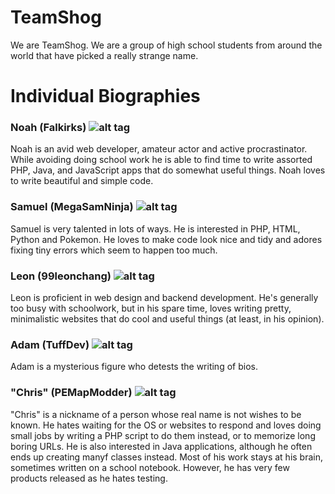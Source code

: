 TeamShog
========
We are TeamShog. We are a group of high school students from around the world that have picked a really strange name.

Individual Biographies
========
### Noah (Falkirks) ![alt tag](http://i.imgur.com/UW8GgAL.jpg?1)
Noah is an avid web developer, amateur actor and active procrastinator. While avoiding doing school work he is able to find time to write assorted PHP, Java, and JavaScript apps that do somewhat useful things. Noah loves to write beautiful and simple code. 

### Samuel (MegaSamNinja) ![alt tag](http://i.imgur.com/pLj79E8.jpg?1)
Samuel is very talented in lots of ways. He is interested in PHP, HTML, Python and Pokemon. He loves to make code look nice and tidy and adores fixing tiny errors which seem to happen too much. 

### Leon (99leonchang) ![alt tag](http://i.imgur.com/HmTm3l3.png)
Leon is proficient in web design and backend development. He's generally too busy with schoolwork, but in his spare time, loves writing pretty, minimalistic websites that do cool and useful things (at least, in his opinion).

### Adam (TuffDev) ![alt tag](http://i.imgur.com/ZpOAbEG.png?1)
Adam is a mysterious figure who detests the writing of bios.

### "Chris" (PEMapModder) ![alt tag](http://i.imgur.com/x2aQ9K7.png?1)
"Chris" is a nickname of a person whose real name is not wishes to be known. He hates waiting for the OS or websites to respond and loves doing small jobs by writing a PHP script to do them instead, or to memorize long boring URLs. He is also interested in Java applications, although he often ends up creating manyf classes instead. Most of his work stays at his brain, sometimes written on a school notebook. However, he has very few products released as he hates testing.
